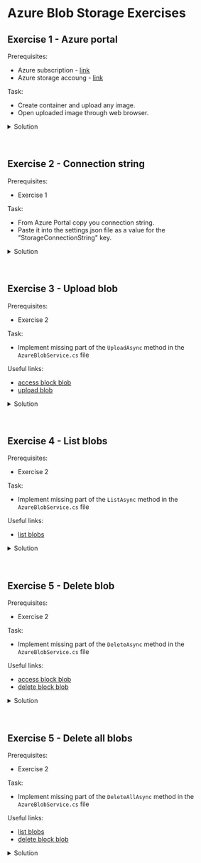 # Azure Blob Storage Exercises

## Exercise 1 - Azure portal
Prerequisites: 
- Azure subscription - [link](https://azure.microsoft.com/free/?WT.mc_id=A261C142F "Free account")
- Azure storage accoung - [link](https://docs.microsoft.com/en-us/azure/storage/common/storage-account-create?tabs=azure-portal "Create storage account")
  
Task: 
- Create container and upload any image.
- Open uploaded image through web browser.

<details>
<summary>Solution</summary>

- Go to Azure Portal.
- Go to Storage Explorer.
- Select storage account you created.
- Right click on Blob containers menu item. Thank select Create blob container option.
- Enter name e.g. images. Select public access level (Blob is enough for this exercise).
- Refresh view. Select created container. Click upload and upload an image.
- Select uploaded blob. Click ```Copy URL``` button. 
- Paste url in web browser. Look at you wonderful blob :)
</details>

<br/>
<br/>

## Exercise 2 - Connection string
Prerequisites:
- Exercise 1

Task:
- From Azure Portal copy you connection string.
- Paste it into the settings.json file as a value for the "StorageConnectionString" key.
  
<details>
<summary>Solution</summary>

- Go to Azure Portal.
- Go to Storage accounts. Select you storage account.
- Click the "Access keys" menu item in "Security + networking section".
- Click show keys.
- Cope key1 Connection string value.
- Paste copied string into the settings.json file as a value for the "StorageConnectionString" key.
</details>

<br/>
<br/>

## Exercise 3 - Upload blob
Prerequisites:
- Exercise 2

Task:
- Implement missing part of the ```UploadAsync``` method in the ```AzureBlobService.cs``` file

Useful links:
- [access block blob](https://docs.microsoft.com/en-us/dotnet/api/microsoft.azure.storage.blob.cloudblobcontainer.getblockblobreference?view=azure-dotnet-legacy#Microsoft_Azure_Storage_Blob_CloudBlobContainer_GetBlockBlobReference_System_String_)
- [upload blob](https://docs.microsoft.com/en-us/dotnet/api/microsoft.azure.storage.blob.cloudblockblob.uploadfromstreamasync?view=azure-dotnet-legacy#Microsoft_Azure_Storage_Blob_CloudBlockBlob_UploadFromStreamAsync_System_IO_Stream_)
  
<details>
<summary>Solution</summary>

```c#
var blob = blobContainer.GetBlockBlobReference(file.FileName);
using (var stream = file.OpenReadStream())
{
    await blob.UploadFromStreamAsync(stream);
}
```
</details>

<br/>
<br/>

## Exercise 4 - List blobs
Prerequisites:
- Exercise 2

Task:
- Implement missing part of the ```ListAsync``` method in the ```AzureBlobService.cs``` file

Useful links:
- [list blobs](https://docs.microsoft.com/en-us/dotnet/api/microsoft.azure.storage.blob.cloudblobcontainer.listblobssegmentedasync?view=azure-dotnet-legacy#Microsoft_Azure_Storage_Blob_CloudBlobContainer_ListBlobsSegmentedAsync_Microsoft_Azure_Storage_Blob_BlobContinuationToken_)
  
<details>
<summary>Solution</summary>

```c#
BlobContinuationToken blobContinuationToken = null;
do
{
	var response = await blobContainer.ListBlobsSegmentedAsync(blobContinuationToken);
	foreach (IListBlobItem blob in response.Results)
    {
	    if (blob.GetType() == typeof(CloudBlockBlob))
			allBlobs.Add(blob.Uri);
	}
	blobContinuationToken = response.ContinuationToken;
} while (blobContinuationToken != null);
```
</details>

<br/>
<br/>

## Exercise 5 - Delete blob
Prerequisites:
- Exercise 2

Task:
- Implement missing part of the ```DeleteAsync``` method in the ```AzureBlobService.cs``` file

Useful links:
- [access block blob](https://docs.microsoft.com/en-us/dotnet/api/microsoft.azure.storage.blob.cloudblobcontainer.getblockblobreference?view=azure-dotnet-legacy#Microsoft_Azure_Storage_Blob_CloudBlobContainer_GetBlockBlobReference_System_String_)
- [delete block blob](https://docs.microsoft.com/en-us/dotnet/api/microsoft.azure.storage.blob.cloudblob.deleteifexistsasync?view=azure-dotnet-legacy#Microsoft_Azure_Storage_Blob_CloudBlob_DeleteIfExistsAsync)
  
<details>
<summary>Solution</summary>

```c#
Uri uri = new Uri(fileUri);
string filename = Path.GetFileName(uri.LocalPath);

var blob = blobContainer.GetBlockBlobReference(filename);
await blob.DeleteIfExistsAsync();
```
</details>

<br/>
<br/>

## Exercise 5 - Delete all blobs
Prerequisites:
- Exercise 2

Task:
- Implement missing part of the ```DeleteAllAsync``` method in the ```AzureBlobService.cs``` file

Useful links:
- [list blobs](https://docs.microsoft.com/en-us/dotnet/api/microsoft.azure.storage.blob.cloudblobcontainer.listblobssegmentedasync?view=azure-dotnet-legacy#Microsoft_Azure_Storage_Blob_CloudBlobContainer_ListBlobsSegmentedAsync_Microsoft_Azure_Storage_Blob_BlobContinuationToken_)
- [delete block blob](https://docs.microsoft.com/en-us/dotnet/api/microsoft.azure.storage.blob.cloudblob.deleteifexistsasync?view=azure-dotnet-legacy#Microsoft_Azure_Storage_Blob_CloudBlob_DeleteIfExistsAsync)
  
<details>
<summary>Solution</summary>

```c#
BlobContinuationToken blobContinuationToken = null;
do
{
	var response = await blobContainer.ListBlobsSegmentedAsync(blobContinuationToken);
	foreach (IListBlobItem blob in response.Results)
	{
		if (blob.GetType() == typeof(CloudBlockBlob))
			await((CloudBlockBlob)blob).DeleteIfExistsAsync();
	}
	blobContinuationToken = response.ContinuationToken;
} while (blobContinuationToken != null);
```
</details>